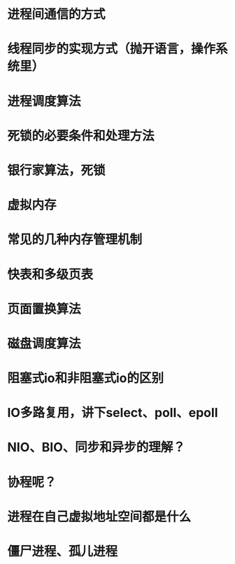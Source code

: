 # 进程间通信的方式 

#  线程同步的实现方式（抛开语言，操作系统里）

#  进程调度算法 

#  死锁的必要条件和处理方法

#  银行家算法，死锁 

#  虚拟内存 

#  常见的几种内存管理机制

#  快表和多级页表 

#  页面置换算法 

#  磁盘调度算法

#  阻塞式io和非阻塞式io的区别 

#  IO多路复用，讲下select、poll、epoll

#  NIO、BIO、同步和异步的理解？ 

#  协程呢？ 

#  进程在自己虚拟地址空间都是什么

#  僵尸进程、孤儿进程